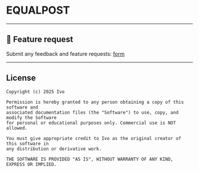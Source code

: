 # EQUALPOST
---

## 💬 Feature request

Submit any feedback and feature requests: 
[form](https://docs.google.com/forms/d/e/1FAIpQLSeEaSqr6L2pTQDarLO__wZtefVuemrhMb8RDdX6vQSWNEjZzQ/viewform?usp=header/)

---


## License

```text
Copyright (c) 2025 Ivo

Permission is hereby granted to any person obtaining a copy of this software and 
associated documentation files (the "Software") to use, copy, and modify the Software 
for personal or educational purposes only. Commercial use is NOT allowed.

You must give appropriate credit to Ivo as the original creator of this software in 
any distribution or derivative work.

THE SOFTWARE IS PROVIDED "AS IS", WITHOUT WARRANTY OF ANY KIND, EXPRESS OR IMPLIED.
```

